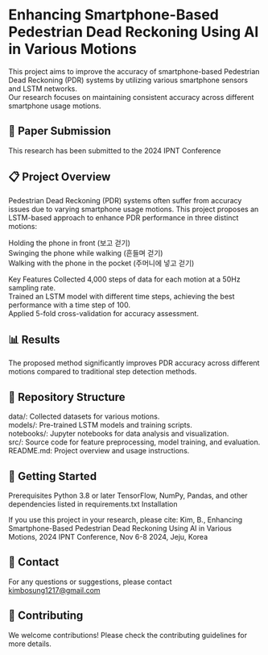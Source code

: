 # Enhancing Smartphone-Based Pedestrian Dead Reckoning Using AI in Various Motions

This project aims to improve the accuracy of smartphone-based Pedestrian Dead Reckoning (PDR) systems by utilizing various smartphone sensors and LSTM networks. <br>
Our research focuses on maintaining consistent accuracy across different smartphone usage motions.

## 📑 Paper Submission
This research has been submitted to the 2024 IPNT Conference 

## 📋 Project Overview
Pedestrian Dead Reckoning (PDR) systems often suffer from accuracy issues due to varying smartphone usage motions. 
This project proposes an LSTM-based approach to enhance PDR performance in three distinct motions:

Holding the phone in front (보고 걷기) <br>
Swinging the phone while walking (흔들며 걷기) <br>
Walking with the phone in the pocket (주머니에 넣고 걷기) <br>

Key Features
Collected 4,000 steps of data for each motion at a 50Hz sampling rate. <br>
Trained an LSTM model with different time steps, achieving the best performance with a time step of 100. <br>
Applied 5-fold cross-validation for accuracy assessment.

## 📊 Results
The proposed method significantly improves PDR accuracy across different motions compared to traditional step detection methods.

## 📂 Repository Structure
data/: Collected datasets for various motions. <br> 
models/: Pre-trained LSTM models and training scripts. <br>
notebooks/: Jupyter notebooks for data analysis and visualization. <br>
src/: Source code for feature preprocessing, model training, and evaluation. <br>
README.md: Project overview and usage instructions.

## 🚀 Getting Started
Prerequisites
Python 3.8 or later
TensorFlow, NumPy, Pandas, and other dependencies listed in requirements.txt
Installation

If you use this project in your research, please cite:
Kim, B., Enhancing Smartphone-Based Pedestrian Dead Reckoning Using AI in Various Motions, 2024 IPNT Conference, Nov 6-8 2024, Jeju, Korea

## 📧 Contact
For any questions or suggestions, please contact kimbosung1217@gmail.com

## 🤝 Contributing
We welcome contributions! Please check the contributing guidelines for more details.
